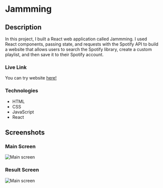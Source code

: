 # Jammming

## Description
In this project, I built a React web application called Jammming. I used React components, passing state, and requests with the Spotify API to build a website that allows users to search the Spotify library, create a custom playlist, and then save it to their Spotify account. 

### Live Link
You can try website [here!](http://ozgun-jamming.surge.sh/)

### Technologies
* HTML
* CSS
* JavaScript
* React

## Screenshots
### Main Screen
![Main screen](/Screenshot1.png)

### Result Screen
![Main screen](/Screenshot2.png)
